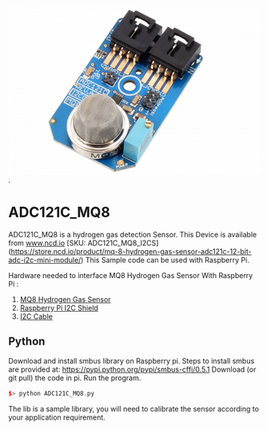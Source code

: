 
 [![ADC121C_MQ8](ADC121C_I2CGAS_MQ8.png)](https://store.ncd.io/product/mq-8-hydrogen-gas-sensor-adc121c-12-bit-adc-i2c-mini-module/).

# ADC121C_MQ8
ADC121C_MQ8 is a hydrogen gas detection Sensor.
This Device is available from www.ncd.io [SKU: ADC121C_MQ8_I2CS]
(https://store.ncd.io/product/mq-8-hydrogen-gas-sensor-adc121c-12-bit-adc-i2c-mini-module/)
This Sample code can be used with Raspberry Pi.

Hardware needed to interface MQ8 Hydrogen Gas Sensor With Raspberry Pi : 
1. <a href="https://store.ncd.io/product/mq-8-hydrogen-gas-sensor-adc121c-12-bit-adc-i2c-mini-module/">MQ8 Hydrogen Gas Sensor</a>
2. <a href="https://store.ncd.io/product/i2c-shield-for-raspberry-pi-3-pi2-with-outward-facing-i2c-port-terminates-over-hdmi-port/">Raspberry Pi I2C Shield</a>
3. <a href="https://store.ncd.io/product/i%C2%B2c-cable/">I2C Cable</a>

## Python
Download and install smbus library on Raspberry pi. Steps to install smbus are provided at:
https://pypi.python.org/pypi/smbus-cffi/0.5.1
Download (or git pull) the code in pi. Run the program.

```cpp
$> python ADC121C_MQ8.py
```
The lib is a sample library, you will need to calibrate the sensor according to your application requirement.
